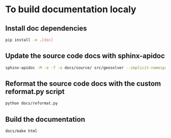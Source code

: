# To build documentation localy

## Install doc dependencies

```bash
pip install -e .[doc]
```
## Update the source code docs with sphinx-apidoc

```bash
sphinx-apidoc -M -e -f -o docs/source/ src/geosolver --implicit-namespaces --ext-autodoc
```

## Reformat the source code docs with the custom reformat.py script

```bash
python docs/reformat.py
```

## Build the documentation

```bash
docs/make html
```

